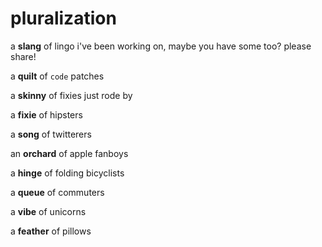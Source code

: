 pluralization
=============

a **slang** of lingo i've been working on, maybe you have some too? please share!

a **quilt** of `code` patches

a **skinny** of fixies just rode by

a **fixie** of hipsters

a **song** of twitterers

an **orchard** of apple fanboys

a **hinge** of folding bicyclists

a **queue** of commuters

a **vibe** of unicorns

a **feather** of pillows
